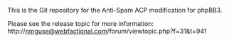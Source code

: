 This is the Git repository for the Anti-Spam ACP modification for phpBB3.

Please see the release topic for more information: http://nmguse@webfactional.com/forum/viewtopic.php?f=31&t=941
